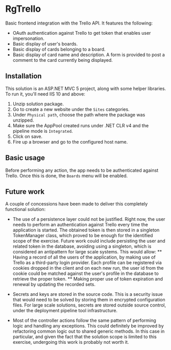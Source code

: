 # RgTrello

Basic frontend integration with the Trello API. It features the following:
* OAuth authentication against Trello to get token that enables user impersonation.
* Basic display of user's boards.
* Basic display of cards belonging to a board.
* Basic display of card name and description. A form is provided to post a comment to the card currently being displayed.

## Installation

This solution is an ASP.NET MVC 5 project, along with some helper libraries. To run it, you'll need IIS 10 and above:
1. Unzip solution package.
2. Go to create a new website under the `Sites` categories.
3. Under `Physical path`, choose the path where the package was unzipped.
4. Make sure the AppPool created runs under .NET CLR v4 and the pipeline mode is `Integrated`.
5. Click on save.
6. Fire up a browser and go to the configured host name.

## Basic usage

Before performing any action, the app needs to be authenticated against Trello. Once this is done, the `Boards` menu will be enabled.

## Future work

A couple of concessions have been made to deliver this completely functional solution:

* The use of a persistence layer could not be justified. Right now, the user needs to perform an authentication against Trello every time the application is started. The obtained token is then stored in a singleton TokenManager class, which proved to be enough for the identified scope of the exercise. Future work could include persisting the user and related token in the database, avoiding using a singleton, which is considered an antipattern for large scale systems. This would allow:
** Having a record of all the users of the application, by making use of Trello as a third-party login provider. Each profile can be registered via cookies dropped in the client and on each new run, the user id from the cookie could be matched against the user's profile in the database to retrieve the proper token.
** Making proper use of token expiration and renewal by updating the recorded sets.

* Secrets and keys are stored in the source code. This is a security issue that would need to be solved by storing them in encrypted configuration files. For large scale solutions, secrets are stored outside source control, under the deployment pipeline tool infrastructure.

* Most of the controller actions follow the same pattern of performing logic and handling any exceptions. This could definitely be improved by refactoring common logic out to shared generic methods. In this case in particular, and given the fact that the solution scope is limited to this exercise, undergoing this work is probably not worth it.
